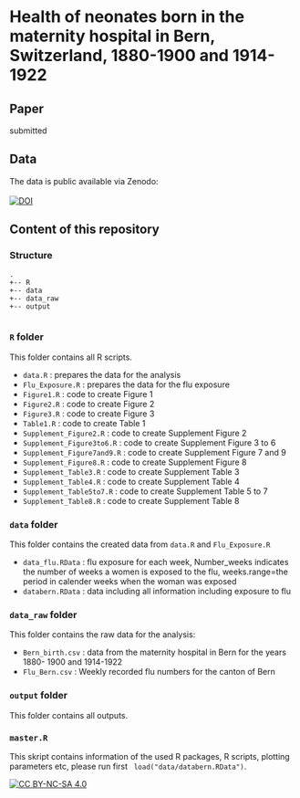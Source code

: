 # Health of neonates born in the maternity hospital in Bern, Switzerland, 1880-1900 and 1914-1922

## Paper

submitted

## Data

The data is public available via Zenodo:
<br >
<br >
[![DOI](https://zenodo.org/badge/DOI/10.5281/zenodo.7113471.svg)](https://doi.org/10.5281/zenodo.7113471)

## Content of this repository

### Structure

```
.
+-- R
+-- data
+-- data_raw
+-- output


```

### `R` folder 

This folder contains all R scripts.
  
  - `data.R` : prepares the data for the analysis
  - `Flu_Exposure.R` : prepares the data for the flu  exposure
  - `Figure1.R` : code to create Figure 1
  - `Figure2.R` : code to create Figure 2
  - `Figure3.R` : code to create Figure 3
  - `Table1.R`  : code to create Table 1
  - `Supplement_Figure2.R`  : code to create Supplement Figure 2
  - `Supplement_Figure3to6.R`  : code to create Supplement Figure 3 to 6
  - `Supplement_Figure7and9.R`  : code to create Supplement Figure 7 and 9
  - `Supplement_Figure8.R`  : code to create Supplement Figure 8
  - `Supplement_Table3.R`  : code to create Supplement Table 3
  - `Supplement_Table4.R`  : code to create Supplement Table 4
  - `Supplement_Table5to7.R`  : code to create Supplement Table 5 to 7
  - `Supplement_Table8.R`  : code to create Supplement Table 8
  
### `data` folder

This folder contains the created data from `data.R` and `Flu_Exposure.R`
  - `data_flu.RData` : flu exposure for each week, Number_weeks indicates the number of weeks a women is exposed to the flu, weeks.range=the period in calender weeks when the woman was exposed
  - `databern.RData` : data including all information including exposure to flu

### `data_raw` folder
This folder contains the raw data for the analysis:
  - `Bern_birth.csv` : data from the maternity hospital in Bern for the years 1880- 1900 and 1914-1922
  - `Flu_Bern.csv` : Weekly recorded flu numbers for the canton of Bern
  
### `output` folder

This folder contains all outputs.

### `master.R` 

This skript contains information of the used R packages, R scripts, plotting parameters etc, please run first ` load("data/databern.RData")`.

[![CC BY-NC-SA 4.0][cc-by-nc-sa-image]][cc-by-nc-sa]

[cc-by-nc-sa]: http://creativecommons.org/licenses/by-nc-sa/4.0/
[cc-by-nc-sa-image]: https://licensebuttons.net/l/by-nc-sa/4.0/88x31.png

